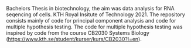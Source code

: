 Bachelors Thesis in biotechnology, the aim was data analysis for RNA seqencing of cells.
KTH Royal Insitute of Technology 2021. 
The repository consists mainly of code for principal component analysis and code for multiple hypothesis testing. The code for multiple hypothesis testing was inspired by code from the course CB2030 Systems Biology (https://www.kth.se/student/kurser/kurs/CB2030?l=en). 
